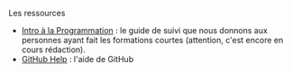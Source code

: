 Les ressources

* [Intro à la Programmation](https://github.com/simplonco/intro-a-la-programmation) : le guide de suivi que nous donnons aux personnes ayant fait les formations courtes (attention, c'est encore en cours rédaction).
* [GitHub Help](https://help.github.com) : l'aide de GitHub
